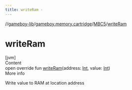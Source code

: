 ```yaml
---
title: writeRam -
---
```

//[gameboy-lib](../../index.md)/[gameboy.memory.cartridge](../index.md)/[MBC5](index.md)/[writeRam](write-ram.md)



# writeRam  
[jvm]  
Content  
open override fun [writeRam](write-ram.md)(address: [Int](https://kotlinlang.org/api/latest/jvm/stdlib/kotlin/-int/index.html), value: [Int](https://kotlinlang.org/api/latest/jvm/stdlib/kotlin/-int/index.html))  
More info  


Write value to RAM at location address

  



